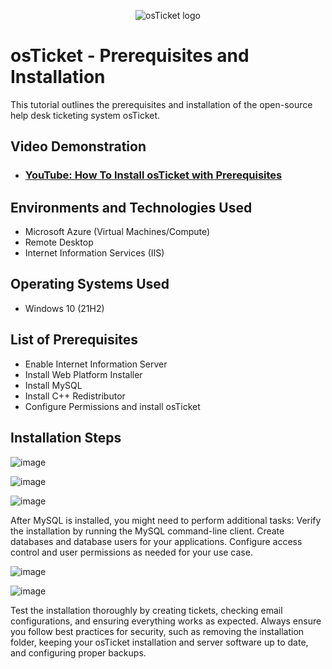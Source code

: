
<p align="center">
<img src="https://i.imgur.com/Clzj7Xs.png" alt="osTicket logo"/>
</p>

<h1>osTicket - Prerequisites and Installation</h1>
This tutorial outlines the prerequisites and installation of the open-source help desk ticketing system osTicket.<br />


<h2>Video Demonstration</h2>

- ### [YouTube: How To Install osTicket with Prerequisites](https://youtu.be/WRr7XhbUlJg?si=l7tBPCdXBZBfR-e-)

<h2>Environments and Technologies Used</h2>

- Microsoft Azure (Virtual Machines/Compute)
- Remote Desktop
- Internet Information Services (IIS)

<h2>Operating Systems Used </h2>

- Windows 10</b> (21H2)

<h2>List of Prerequisites</h2>

- Enable Internet Information Server
- Install Web Platform Installer
- Install MySQL
- Install C++ Redistributor
- Configure Permissions and install osTicket

<h2>Installation Steps</h2>

![image](https://github.com/Tsteele8/osticket-prereqs/assets/149441408/d877f5fd-bf9f-4288-b4c0-ad2768a8c522)

![image](https://github.com/Tsteele8/osticket-prereqs/assets/149441408/8cd55d7d-5af8-4176-bf52-582c42880ea6)

![image](https://github.com/Tsteele8/osticket-prereqs/assets/149441408/6511e678-91a8-4667-8406-25bedc5c1b8b)
 
 After MySQL is installed, you might need to perform additional tasks:
Verify the installation by running the MySQL command-line client.
Create databases and database users for your applications.
Configure access control and user permissions as needed for your use case.

![image](https://github.com/Tsteele8/osticket-prereqs/assets/149441408/35c3d3e6-b712-4bb5-80ee-492231b44893)

![image](https://github.com/Tsteele8/osticket-prereqs/assets/149441408/94d258a1-d606-4539-9bb8-e9ecf756a96b)


Test the installation thoroughly by creating tickets, checking email configurations, and ensuring everything works as expected.
Always ensure you follow best practices for security, such as removing the installation folder, keeping your osTicket installation and server software up to date, and configuring proper backups.

